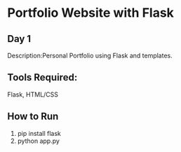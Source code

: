 # Portfolio Website with Flask

## Day 1

Description:Personal Portfolio using Flask and templates.

## Tools Required:
Flask, HTML/CSS

## How to Run
1. pip install flask
2. python app.py 
